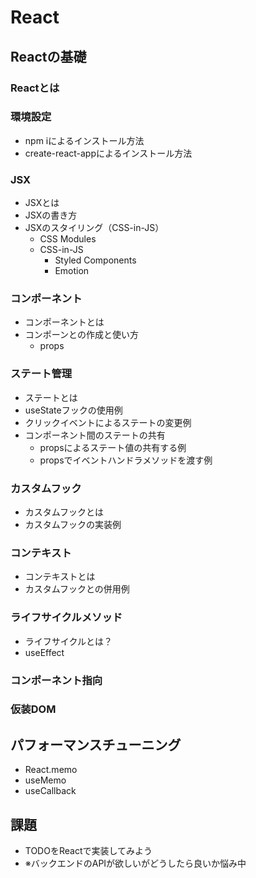 # React

## Reactの基礎

### Reactとは

### 環境設定

- npm iによるインストール方法
- create-react-appによるインストール方法

### JSX

- JSXとは
- JSXの書き方
- JSXのスタイリング（CSS-in-JS）
  - CSS Modules
  - CSS-in-JS
    - Styled Components
    - Emotion

### コンポーネント

- コンポーネントとは
- コンポーンとの作成と使い方
  - props

### ステート管理

- ステートとは
- useStateフックの使用例
- クリックイベントによるステートの変更例
- コンポーネント間のステートの共有
  - propsによるステート値の共有する例
  - propsでイベントハンドラメソッドを渡す例

### カスタムフック

- カスタムフックとは
- カスタムフックの実装例

### コンテキスト

- コンテキストとは
- カスタムフックとの併用例

### ライフサイクルメソッド

- ライフサイクルとは？
- useEffect

### コンポーネント指向

### 仮装DOM

## パフォーマンスチューニング

- React.memo
- useMemo
- useCallback

## 課題

- TODOをReactで実装してみよう
- ※バックエンドのAPIが欲しいがどうしたら良いか悩み中
